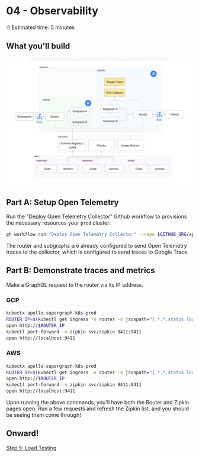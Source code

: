 # 04 - Observability

⏱ Estimated time: 5 minutes

## What you'll build

![Architecture diagram of the supergraph](04-diagram-fj.png)

## Part A: Setup Open Telemetry

Run the "Deploy Open Telemetry Collector" Github workflow to provisions the necessary resources your `prod` cluster:

```sh
gh workflow run "Deploy Open Telemetry Collector" --repo $GITHUB_ORG/apollo-supergraph-k8s-infra
```

The router and subgraphs are already configured to send Open Telemetry traces to the collector, which is configured to send traces to Google Trace.

## Part B: Demonstrate traces and metrics

Make a GraphQL request to the router via its IP address. 

### GCP

```sh
kubectx apollo-supergraph-k8s-prod
ROUTER_IP=$(kubectl get ingress -n router -o jsonpath="{.*.*.status.loadBalancer.ingress.*.ip}")
open http://$ROUTER_IP
kubectl port-forward -n zipkin svc/zipkin 9411:9411
open http://localhost:9411
```

### AWS

```sh
kubectx apollo-supergraph-k8s-prod
ROUTER_IP=$(kubectl get ingress -n router -o jsonpath="{.*.*.status.loadBalancer.ingress.*.hostname}")
open http://$ROUTER_IP
kubectl port-forward -n zipkin svc/zipkin 9411:9411
open http://localhost:9411
```

Upon running the above commands, you'll have both the Router and Zipkin pages open. Run a few requests and refresh the Zipkin list, and you should be seeing them come through! 

## Onward!

[Step 5: Load Testing](../05-load-testing/)
